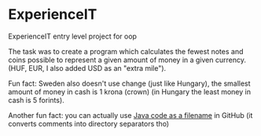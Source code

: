 # ExperienceIT
ExperienceIT entry level project for oop

The task was to create a program which calculates the fewest notes and coins possible to represent a given amount of money in a given currency. (HUF, EUR, I also added USD as an "extra mile").

Fun fact: Sweden also doesn't use change (just like Hungary), the smallest amount of money in cash is 1 krona (crown) (in Hungary the least money in cash is 5 forints).

Another fun fact: you can actually use [Java code as a filename](https://github.com/Erendis42/ExperienceIT/blob/master/oops.png) in GitHub (it converts comments into directory separators tho)
